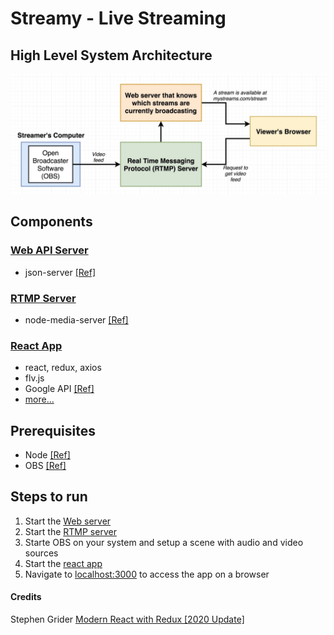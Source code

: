 # Streamy - Live Streaming

## High Level System Architecture

![system-architecture](images/system-architecture.jpg 'system-architecture')

## Components

### [Web API Server](api/)

- json-server [[Ref]](https://www.npmjs.com/package/json-server)

### [RTMP Server](rtmp-server/)

- node-media-server [[Ref]](https://github.com/illuspas/Node-Media-Server)

### [React App](client/)

- react, redux, axios
- flv.js
- Google API [[Ref]](https://developers.google.com/identity/protocols/oauth2/scopes#google-sign-in)
- [more...](/client#streamy---react-client)

## Prerequisites

- Node [[Ref]](https://nodejs.org/en/download/)
- OBS [[Ref]](https://obsproject.com/download)

## Steps to run

1. Start the [Web server](api/#running-the-project)
2. Start the [RTMP server](rtmp-server/#running-the-project)
3. Starte OBS on your system and setup a scene with audio and video sources
4. Start the [react app](client/#running-the-project)
5. Navigate to [localhost:3000](http://localhost:3000) to access the app on a browser

#### Credits

Stephen Grider [Modern React with Redux [2020 Update]](https://www.udemy.com/course/react-redux/)